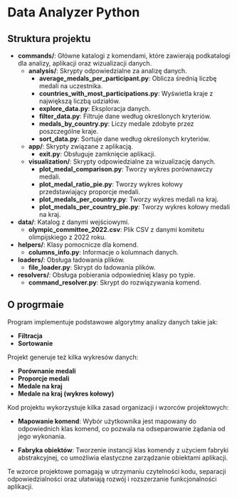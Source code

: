 # Data Analyzer Python

## Struktura projektu

- **commands/**: Główne katalogi z komendami, które zawierają podkatalogi dla analizy, aplikacji oraz wizualizacji
  danych.
    - **analysis/**: Skrypty odpowiedzialne za analizę danych.
        - **average_medals_per_participant.py**: Oblicza średnią liczbę medali na uczestnika.
        - **countries_with_most_participations.py**: Wyświetla kraje z największą liczbą udziałów.
        - **explore_data.py**: Eksploracja danych.
        - **filter_data.py**: Filtruje dane według określonych kryteriów.
        - **medals_by_country.py**: Liczy medale zdobyte przez poszczególne kraje.
        - **sort_data.py**: Sortuje dane według określonych kryteriów.
    - **app/**: Skrypty związane z aplikacją.
        - **exit.py**: Obsługuje zamknięcie aplikacji.
    - **visualization/**: Skrypty odpowiedzialne za wizualizację danych.
        - **plot_medal_comparison.py**: Tworzy wykres porównawczy medali.
        - **plot_medal_ratio_pie.py**: Tworzy wykres kołowy przedstawiający proporcje medali.
        - **plot_medals_per_country.py**: Tworzy wykres medali na kraj.
        - **plot_medals_per_country_pie.py**: Tworzy wykres kołowy medali na kraj.
- **data/**: Katalog z danymi wejściowymi.
    - **olympic_committee_2022.csv**: Plik CSV z danymi komitetu olimpijskiego z 2022 roku.
- **helpers/**: Klasy pomocnicze dla komend.
    - **columns_info.py**: Informacje o kolumnach danych.
- **loaders/**: Obsługa ładowania plików.
    - **file_loader.py**: Skrypt do ładowania plików.
- **resolvers/**: Obsługa pobierania odpowiedniej klasy po typie.
    - **command_resolver.py**: Skrypt do rozwiązywania komend.

## O progrmaie

Program implementuje podstawowe algorytmy analizy danych takie jak:

- **Filtracja**
- **Sortowanie**

Projekt generuje też kilka wykresów danych:

- **Porównanie medali**
- **Proporcje medali**
- **Medale na kraj**
- **Medale na kraj (wykres kołowy)**

Kod projektu wykorzystuje kilka zasad organizacji i wzorców projektowych:

- **Mapowanie komend**: Wybór użytkownika jest mapowany do odpowiednich klas komend, co pozwala na odseparowanie żądania
  od jego wykonania.

- **Fabryka obiektów**: Tworzenie instancji klas komendy z użyciem fabryki abstrakcyjnej, co umożliwia elastyczne
  zarządzanie obiektami aplikacji.

Te wzorce projektowe pomagają w utrzymaniu czytelności kodu, separacji odpowiedzialności oraz ułatwiają rozwój i
rozszerzanie funkcjonalności aplikacji.

